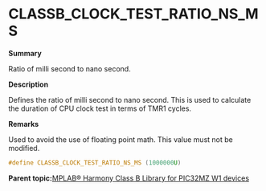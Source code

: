 # CLASSB\_CLOCK\_TEST\_RATIO\_NS\_MS

**Summary**

Ratio of milli second to nano second.

**Description**

Defines the ratio of milli second to nano second. This is used to calculate the duration of CPU clock test in terms of TMR1 cycles.

**Remarks**

Used to avoid the use of floating point math. This value must not be modified.

```c
#define CLASSB_CLOCK_TEST_RATIO_NS_MS (1000000U)
```

**Parent topic:**[MPLAB® Harmony Class B Library for PIC32MZ W1 devices](GUID-B046F97C-6BDC-45FC-BC1F-8C54B8F6F09A.md)

